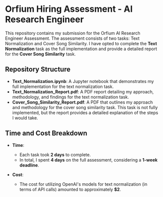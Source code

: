 # Orfium Hiring Assessment - AI Research Engineer

This repository contains my submission for the Orfium AI Research Engineer Assessment. The assessment consists of two tasks: Text Normalization and Cover Song Similarity. I have opted to complete the **Text Normalization** task as the full implementation and provide a detailed report for the **Cover Song Similarity** task.

## Repository Structure

- **Text_Normalization.ipynb**: A Jupyter notebook that demonstrates my full implementation for the text normalization task.
- **Text_Normalization_Report.pdf**: A PDF report detailing my approach, methodology, and findings for the text normalization task.
- **Cover_Song_Similarity_Report.pdf**: A PDF that outlines my approach and methodology for the cover song similarity task. This task is not fully implemented, but the report provides a detailed explanation of the steps I would take.

## Time and Cost Breakdown

- **Time**: 
  - Each task took **2 days** to complete.
  - In total, I spent **4 days** on the full assessment, considering a **1-week deadline**.
  
- **Cost**:
  - The cost for utilizing OpenAI's models for text normalization (in terms of API calls) amounted to approximately **$2**.
